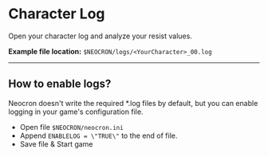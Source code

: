 # Character Log
Open your character log and analyze your resist values.

__Example file location:__ `$NEOCRON/logs/<YourCharacter>_00.log`

---

## How to enable logs?
Neocron doesn't write the required *.log files by default,
but you can enable logging in your game's configuration file.

- Open file `$NEOCRON/neocron.ini`
- Append `ENABLELOG = \"TRUE\"` to the end of file.
- Save file & Start game